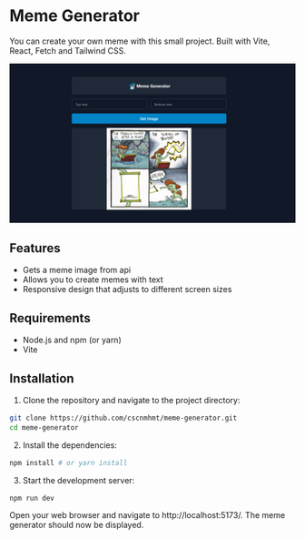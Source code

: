 # Meme Generator

You can create your own meme with this small project. Built with Vite, React, Fetch and Tailwind CSS.

![This is an image](/src/assets/meme-generator.png)

## Features

- Gets a meme image from api
- Allows you to create memes with text
- Responsive design that adjusts to different screen sizes

## Requirements

- Node.js and npm (or yarn)
- Vite

## Installation

1. Clone the repository and navigate to the project directory:

```sh
git clone https://github.com/cscnmhmt/meme-generator.git
cd meme-generator
```

2. Install the dependencies:

```sh
npm install # or yarn install
```

3. Start the development server:

```sh
npm run dev
```

Open your web browser and navigate to http://localhost:5173/. The meme generator should now be displayed.
